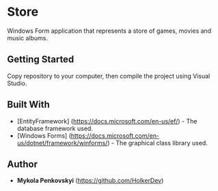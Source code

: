 # Store

Windows Form application that represents a store of games, movies and music albums.

## Getting Started

Copy repository to your computer, then compile the project using Visual Studio.

## Built With
* [EntityFramework] (https://docs.microsoft.com/en-us/ef/) - The database framework used.
* [Windows Forms] (https://docs.microsoft.com/en-us/dotnet/framework/winforms/) - The graphical class library used.

## Author
* **Mykola Penkovskyi** (https://github.com/HolkerDev)
